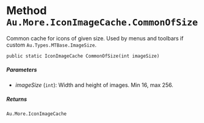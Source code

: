 # Method `Au.More.IconImageCache.CommonOfSize`

Common cache for icons of given size. Used by menus and toolbars if custom `Au.Types.MTBase.ImageSize`.

```
public static IconImageCache CommonOfSize(int imageSize)
```

##### Parameters

- *imageSize*  (`int`):
    Width and height of images. Min 16, max 256.

##### Returns

`Au.More.IconImageCache`